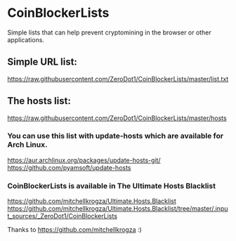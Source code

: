 # CoinBlockerLists
Simple lists that can help prevent cryptomining in the browser or other applications.

## Simple URL list:
https://raw.githubusercontent.com/ZeroDot1/CoinBlockerLists/master/list.txt

## The hosts list:
https://raw.githubusercontent.com/ZeroDot1/CoinBlockerLists/master/hosts
### You can use this list with update-hosts which are available for Arch Linux.
https://aur.archlinux.org/packages/update-hosts-git/
https://github.com/pyamsoft/update-hosts

### CoinBlockerLists is available in The Ultimate Hosts Blacklist
https://github.com/mitchellkrogza/Ultimate.Hosts.Blacklist
https://github.com/mitchellkrogza/Ultimate.Hosts.Blacklist/tree/master/.input_sources/_ZeroDot1/CoinBlockerLists

Thanks to https://github.com/mitchellkrogza :)
